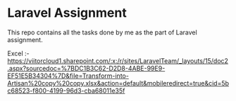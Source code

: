 # Laravel Assignment
This repo contains all the tasks done by me as the part of Laravel assignment.

Excel :- https://viitorcloud1.sharepoint.com/:x:/r/sites/LaravelTeam/_layouts/15/doc2.aspx?sourcedoc=%7BDC1B3C62-D2D8-4ABE-99E9-EF51E5B34304%7D&file=Transform-into-Artisan%20copy%20copy.xlsx&action=default&mobileredirect=true&cid=5bc68523-f800-4199-96d3-cba68011e35f

